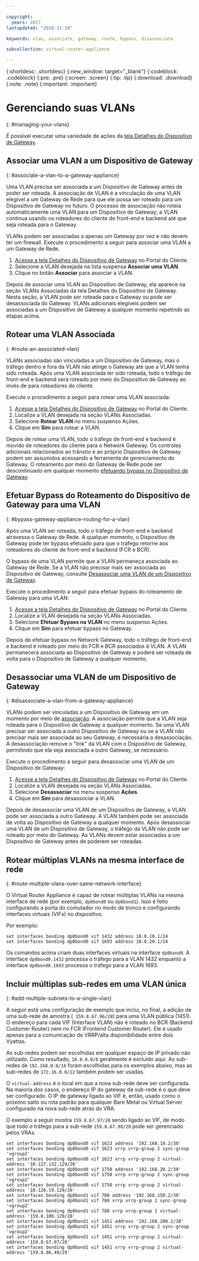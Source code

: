 ```yaml
---

copyright:
  years: 2017
lastupdated: "2018-11-10"

keywords: vlan, associate, gateway, route, bypass, disassociate

subcollection: virtual-router-appliance

---
```


{:shortdesc: .shortdesc}
{:new_window: target="_blank"}
{:codeblock: .codeblock}
{:pre: .pre}
{:screen: .screen}
{:tip: .tip}
{:download: .download}
{:note: .note}
{:important: .important}

# Gerenciando suas VLANs
{: #managing-your-vlans}

É possível executar uma variedade de ações da [tela Detalhes do Dispositivo de Gateway](/docs/infrastructure/virtual-router-appliance?topic=virtual-router-appliance-view-vra-details).

## Associar uma VLAN a um Dispositivo de Gateway
{: #associate-a-vlan-to-a-gateway-appliance}

Uma VLAN precisa ser associada a um Dispositivo de Gateway antes de poder ser roteada. A associação de VLAN é a vinculação de uma VLAN elegível a um Gateway de Rede para que ele possa ser roteado para um Dispositivo de Gateway no futuro. O processo de associação não roteia automaticamente uma VLAN para um Dispositivo de Gateway; a VLAN continua usando os roteadores do cliente de front-end e backend até que seja roteada para o Gateway.

VLANs podem ser associadas a apenas um Gateway por vez e não devem ter um firewall. Execute o procedimento a seguir para associar uma VLAN a um Gateway de Rede.

1. [Acesse a tela Detalhes do Dispositivo de Gateway](/docs/infrastructure/virtual-router-appliance?topic=virtual-router-appliance-view-vra-details) no Portal do Cliente.
2. Selecione a VLAN desejada na lista suspensa **Associar uma VLAN**.
3. Clique no botão **Associar** para associar a VLAN.

Depois de associar uma VLAN ao Dispositivo de Gateway, ela aparece na seção VLANs Associadas da tela Detalhes do Dispositivo de Gateway. Nesta seção, a VLAN pode ser roteada para o Gateway ou pode ser desassociada do Gateway. VLANs adicionais elegíveis podem ser associadas a um Dispositivo de Gateway a qualquer momento repetindo as etapas acima.

## Rotear uma VLAN Associada
{: #route-an-associated-vlan}

VLANs associadas são vinculadas a um Dispositivo de Gateway, mas o tráfego dentro e fora da VLAN não atinge o Gateway até que a VLAN tenha sido roteada. Após uma VLAN associada ter sido roteada, todo o tráfego de front-end e backend será roteado por meio do Dispositivo de Gateway ao invés de para roteadores do cliente.

Execute o procedimento a seguir para rotear uma VLAN associada:

1. [Acesse a tela Detalhes do Dispositivo de Gateway](/docs/infrastructure/virtual-router-appliance?topic=virtual-router-appliance-view-vra-details) no Portal do Cliente.
2. Localize a VLAN desejada na seção VLANs Associadas.
3. Selecione **Rotear VLAN** no menu suspenso Ações.
4. Clique em **Sim** para rotear a VLAN.

Depois de rotear uma VLAN, todo o tráfego de front-end e backend é movido de roteadores do cliente para o Network Gateway. Os controles adicionais relacionados ao trânsito e ao próprio Dispositivo de Gateway podem ser assumidos acessando a ferramenta de gerenciamento do Gateway. O roteamento por meio do Gateway de Rede pode ser descontinuado em qualquer momento [efetuando bypass no Dispositivo de Gateway](#bypass-gateway-appliance-routing-for-a-vlan).

## Efetuar Bypass do Roteamento do Dispositivo de Gateway para uma VLAN
{: #bypass-gateway-appliance-routing-for-a-vlan}

Após uma VLAN ser roteada, todo o tráfego de front-end e backend atravessa o Gateway de Rede. A qualquer momento, o Dispositivo de Gateway pode ter bypass efetuado para que o tráfego retorne aos roteadores do cliente de front-end e backend (FCR e BCR).

O bypass de uma VLAN permite que a VLAN permaneça associada ao Gateway de Rede. Se a VLAN não precisar mais ser associada ao Dispositivo de Gateway, consulte [Desassociar uma VLAN de um Dispositivo de Gateway](#disassociate-a-vlan-from-a-gateway-appliance).

Execute o procedimento a seguir para efetuar bypass do roteamento de Gateway para uma VLAN:

1. [Acesse a tela Detalhes do Dispositivo de Gateway](/docs/infrastructure/virtual-router-appliance?topic=virtual-router-appliance-view-vra-details) no Portal do Cliente.
2. Localize a VLAN desejada na seção VLANs Associadas.
3. Selecione **Efetuar Bypass na VLAN** no menu suspenso Ações.
4. Clique em **Sim** para efetuar bypass no Gateway.

Depois de efetuar bypass no Network Gateway, todo o tráfego de front-end e backend é roteado por meio do FCR e BCR associados à VLAN. A VLAN permanecerá associada ao Dispositivo de Gateway e poderá ser roteada de volta para o Dispositivo de Gateway a qualquer momento.

## Desassociar uma VLAN de um Dispositivo de Gateway
{: #disassociate-a-vlan-from-a-gateway-appliance}

VLANs podem ser vinculadas a um Dispositivo de Gateway em um momento por meio de [associação](#associate-a-vlan-to-a-gateway-appliance). A associação permite que a VLAN seja roteada para o Dispositivo de Gateway a qualquer momento. Se uma VLAN precisar ser associada a outro Dispositivo de Gateway ou se a VLAN não precisar mais ser associada ao seu Gateway, é necessária a desassociação. A desassociação remove o "link" da VLAN com o Dispositivo de Gateway, permitindo que ela seja associada a outro Gateway, se necessário.

Execute o procedimento a seguir para desassociar uma VLAN de um Dispositivo de Gateway:

1. [Acesse a tela Detalhes do Dispositivo de Gateway](/docs/infrastructure/virtual-router-appliance?topic=virtual-router-appliance-view-vra-details) no Portal do Cliente.
2. Localize a VLAN desejada na seção VLANs Associadas.
3. Selecione **Desassociar** no menu suspenso **Ações**.
4. Clique em **Sim** para desassociar a VLAN.

Depois de desassociar uma VLAN de um Dispositivo de Gateway, a VLAN pode ser associada a outro Gateway. A VLAN também pode ser associada de volta ao Dispositivo de Gateway a qualquer momento. Após desassociar uma VLAN de um Dispositivo de Gateway, o tráfego da VLAN não pode ser roteado por meio do Gateway. As VLANs devem estar associadas a um Dispositivo de Gateway antes de poderem ser roteadas.

## Rotear múltiplas VLANs na mesma interface de rede
{: #route-multiple-vlans-over-same-network-interface}

O Virtual Router Appliance é capaz de rotear múltiplas VLANs na mesma interface de rede (por exemplo, `dp0bond0` ou `dp0bond1`). Isso é feito configurando a porta do comutador no modo de tronco e configurando interfaces virtuais (VIFs) no dispositivo.

Por exemplo:

```
set interfaces bonding dp0bond0 vif 1432 address 10.0.10.1/24
set interfaces bonding dp0bond0 vif 1693 address 10.0.20.1/24
```

Os comandos acima criam duas interfaces virtuais na interface `dp0bond0`. A interface `dp0bond0.1432` processa o tráfego para a VLAN 1432 enquanto a interface `dp0bond0.1693` processa o tráfego para a VLAN 1693.

## Incluir múltiplas sub-redes em uma VLAN única
{: #add-multiple-subnets-to-a-single-vlan}

A seguir está uma configuração de exemplo que inclui, no final, a adição de uma sub-rede de amostra (` 159.8.67.96/28`) para uma VLAN pública (1451). O endereço para cada VIF (Interface VLAN) não é roteado no BCR (Backend Customer Router) nem no FCR (Frontend Customer Router). Ele é usado apenas para a comunicação de VRRP/alta disponibilidade entre dois Vyattas.

As sub-redes podem ser escolhidas em qualquer espaço de IP privado não utilizado. Como resultado, `10.0.0.0/8` geralmente é excluído aqui. As sub-redes de `192.168.0.0/16` foram escolhidas para os exemplos abaixo, mas as sub-redes de `172.16.0.0/12` também podem ser usadas.

O `virtual-address` é o local em que a nova sub-rede deve ser configurada. Na maioria dos casos, o endereço IP do gateway da sub-rede é o que deve ser configurado. O IP de gateway ligado ao VIF é, então, usado como o próximo salto ou rota padrão para qualquer Bare Metal ou Virtual Server configurado na nova sub-rede atrás do VRA.

O exemplo a seguir mostra `159.8.67.97/28` sendo ligado ao VIF, de modo que todo o tráfego para a sub-rede `159.8.67.98/28` pode ser gerenciado pelos VRAs.

```
set interfaces bonding dp0bond0 vif 1623 address '192.168.10.2/30'
set interfaces bonding dp0bond0 vif 1623 vrrp vrrp-group 2 sync-group 'vgroup2'
set interfaces bonding dp0bond0 vif 1623 vrrp vrrp-group 2 virtual-address '10.127.132.129/26'
set interfaces bonding dp0bond0 vif 1750 address '192.168.20.2/30'
set interfaces bonding dp0bond0 vif 1750 vrrp vrrp-group 2 sync-group 'vgroup2'
set interfaces bonding dp0bond0 vif 1750 vrrp vrrp-group 2 virtual-address '10.126.19.129/26'
set interfaces bonding dp0bond1 vif 788 address '192.168.150.2/30'
set interfaces bonding dp0bond1 vif 788 vrrp vrrp-group 2 sync-group 'vgroup2'
set interfaces bonding dp0bond1 vif 788 vrrp vrrp-group 2 virtual-address '159.8.106.129/28'
set interfaces bonding dp0bond1 vif 1451 address '192.168.200.2/30'
set interfaces bonding dp0bond1 vif 1451 vrrp vrrp-group 2 sync-group 'vgroup2'
set interfaces bonding dp0bond1 vif 1451 vrrp vrrp-group 2 virtual-address '159.8.67.97/28'
set interfaces bonding dp0bond1 vif 1451 vrrp vrrp-group 2 virtual-address '159.8.86.49/29'
```

